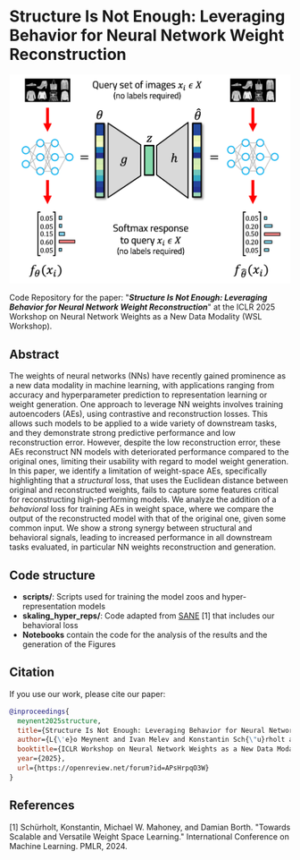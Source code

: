 # Structure Is Not Enough: Leveraging Behavior for Neural Network Weight Reconstruction

<p align="center">
<img     
 width="512px"
 src="assets/overview.png"
 alt="Overview of the behavioral loss"
/>
</p>

Code Repository for the paper: "**_Structure Is Not Enough: Leveraging Behavior for Neural Network Weight Reconstruction_**" at the ICLR 2025 Workshop on Neural Network Weights as a New Data Modality (WSL Workshop).

## Abstract

The weights of neural networks (NNs) have recently gained prominence as a new data modality in machine learning, with applications ranging from accuracy and hyperparameter prediction to representation learning or weight generation. One approach to leverage NN weights involves training autoencoders (AEs), using contrastive and reconstruction losses. This allows such models to be applied to a wide variety of downstream tasks, and they demonstrate strong predictive performance and low reconstruction error. However, despite the low reconstruction error, these AEs reconstruct NN models with deteriorated performance compared to the original ones, limiting their usability with regard to model weight generation. 
In this paper, we identify a limitation of weight-space AEs, specifically highlighting that a *structural* loss, that uses the Euclidean distance between original and reconstructed weights, fails to capture some features critical for reconstructing high-performing models. We analyze the addition of a *behavioral* loss for training AEs in weight space, where we compare the output of the reconstructed model with that of the original one, given some common input. We show a strong synergy between structural and behavioral signals, leading to increased performance in all downstream tasks evaluated, in particular NN weights reconstruction and generation.

## Code structure

 - **scripts/**: Scripts used for training the model zoos and hyper-representation models
 - **skaling_hyper_reps/**: Code adapted from [SANE](https://github.com/HSG-AIML/SANE) \[1\] that includes our behavioral loss
 - **Notebooks** contain the code for the analysis of the results and the generation of the Figures

## Citation

If you use our work, please cite our paper:

```bibtex
@inproceedings{
  meynent2025structure,
  title={Structure Is Not Enough: Leveraging Behavior for Neural Network Weight Reconstruction},
  author={L{\'e}o Meynent and Ivan Melev and Konstantin Sch{\"u}rholt and Goeran Kauermann and Damian Borth},
  booktitle={ICLR Workshop on Neural Network Weights as a New Data Modality},
  year={2025},
  url={https://openreview.net/forum?id=APsHrpqO3W}
}
```

## References

\[1\] Schürholt, Konstantin, Michael W. Mahoney, and Damian Borth. "Towards Scalable and Versatile Weight Space Learning." International Conference on Machine Learning. PMLR, 2024.
